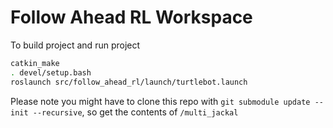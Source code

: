 # Follow Ahead RL Workspace

To build project and run project

```bash
catkin_make
. devel/setup.bash
roslaunch src/follow_ahead_rl/launch/turtlebot.launch
```



Please note you might have to clone this repo with `git submodule update --init --recursive`, so get the contents of `/multi_jackal`  

